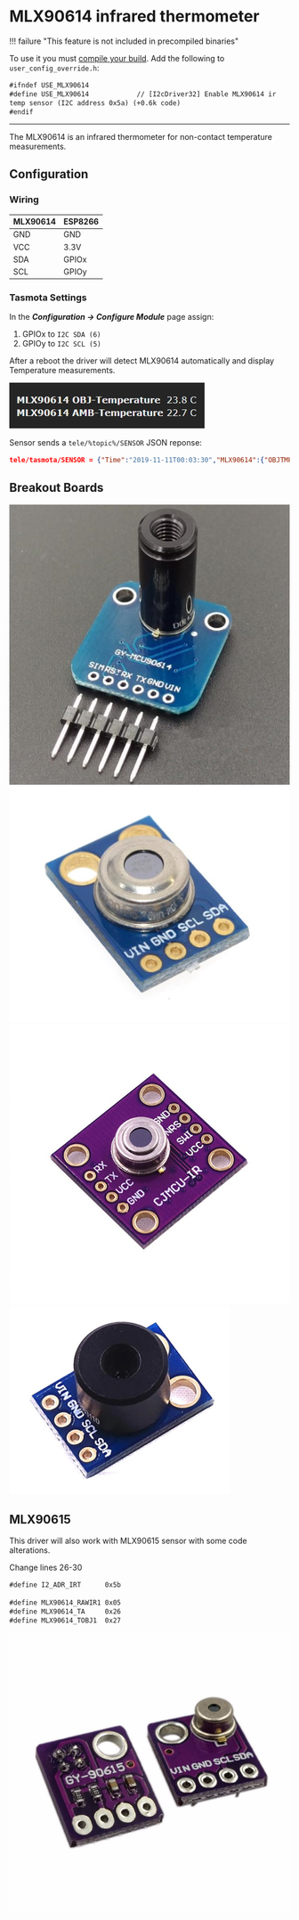 # MLX90614 infrared thermometer

!!! failure "This feature is not included in precompiled binaries"  

To use it you must [compile your build](Compile-your-build). Add the following to `user_config_override.h`:
```
#ifndef USE_MLX90614
#define USE_MLX90614            // [I2cDriver32] Enable MLX90614 ir temp sensor (I2C address 0x5a) (+0.6k code)
#endif
```
----
The MLX90614 is an infrared thermometer for non-contact temperature measurements.

## Configuration

### Wiring
| MLX90614   | ESP8266 |
|---|---|
|GND   |GND   
|VCC   |3.3V
|SDA   | GPIOx
|SCL   | GPIOy

### Tasmota Settings 
In the **_Configuration -> Configure Module_** page assign:

1. GPIOx to `I2C SDA (6)`
2. GPIOy to `I2C SCL (5)`

After a reboot the driver will detect MLX90614 automatically and display Temperature measurements.

![MLX90614 WebUi Display](_media/peripherals/mlx90614-webui.jpg)

Sensor sends a  `tele/%topic%/SENSOR` JSON reponse:

```json
tele/tasmota/SENSOR = {"Time":"2019-11-11T00:03:30","MLX90614":{"OBJTMP":23.8,"AMBTMP":22.7}}
```


## Breakout Boards
![](_media/peripherals/mlx90614-1.jpg)
![](_media/peripherals/mlx90614-2.jpg)
![](_media/peripherals/mlx90614-3.jpg)
![](_media/peripherals/mlx90614-4.jpg)

## MLX90615

This driver will also work with MLX90615 sensor with some code alterations.

Change lines 26-30
```
#define I2_ADR_IRT      0x5b

#define MLX90614_RAWIR1 0x05
#define MLX90614_TA     0x26
#define MLX90614_TOBJ1  0x27
```

![](_media/peripherals/mlx90615-1.jpg)
